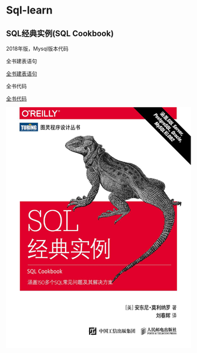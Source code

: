 # Sql-learn

## SQL经典实例(SQL Cookbook)

2018年版，Mysql版本代码

全书建表语句

[全书建表语句](sql经典实例_建表.sql)

全书代码

[全书代码](sql经典实例_学习.sql)

![image](sql经典实例_书封面.jpg)